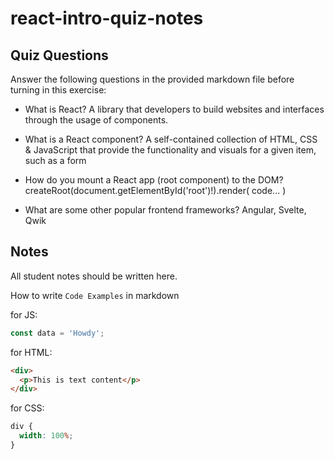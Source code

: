 # react-intro-quiz-notes

## Quiz Questions

Answer the following questions in the provided markdown file before turning in this exercise:

- What is React?
  A library that developers to build websites and interfaces through the usage of components.

- What is a React component?
  A self-contained collection of HTML, CSS & JavaScript that provide the functionality and
  visuals for a given item, such as a form

- How do you mount a React app (root component) to the DOM?
  createRoot(document.getElementById('root')!).render(
  code...
  )

- What are some other popular frontend frameworks?
  Angular, Svelte, Qwik

## Notes

All student notes should be written here.

How to write `Code Examples` in markdown

for JS:

```javascript
const data = 'Howdy';
```

for HTML:

```html
<div>
  <p>This is text content</p>
</div>
```

for CSS:

```css
div {
  width: 100%;
}
```
